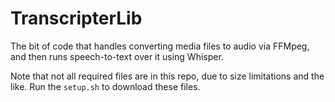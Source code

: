 # TranscripterLib

The bit of code that handles converting media files to audio via FFMpeg, and then runs speech-to-text over it using
Whisper.

Note that not all required files are in this repo, due to size limitations and the like. Run the `setup.sh` to download
these files.

